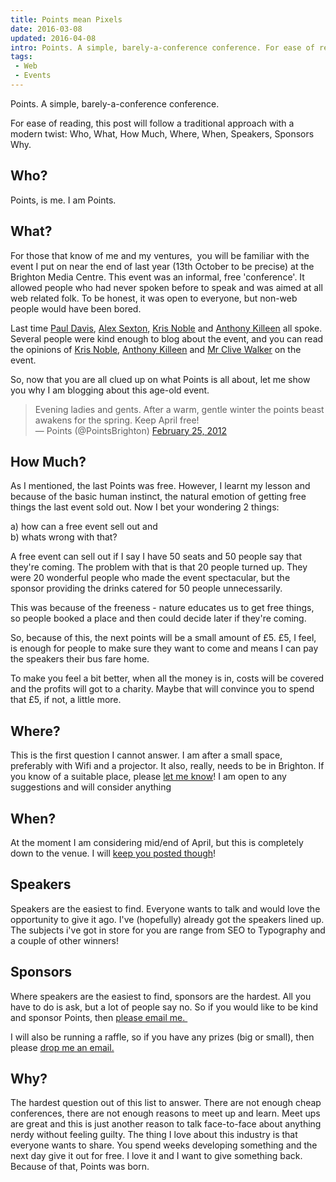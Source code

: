 ```yaml
---
title: Points mean Pixels
date: 2016-03-08
updated: 2016-04-08
intro: Points. A simple, barely-a-conference conference. For ease of reading, this post will follow a traditional approach with a modern twist&#58; Who, What, How Much, Where, When, Speakers, Sponsors Why. ...
tags:
 - Web
 - Events
---
```


<p>Points. A simple, barely-a-conference conference.</p>

<p>For ease of reading, this post will follow a traditional approach with a modern twist: Who, What, How Much, Where,&nbsp;When, Speakers, Sponsors Why.</p>



<h2>Who?</h2>



<p>Points, is me. I am Points.</p>



<h2>What?</h2>



<p>For those that know of me and my ventures, &nbsp;you will be familiar with the event I put on near the end of last year (13th October to be precise) at the Brighton Media Centre. This event was an informal, free 'conference'. It allowed people who had never spoken before to speak and was aimed at all web related folk. To be honest, it was open to everyone, but non-web people would have been bored.</p>



<p>Last time&nbsp;<a href="http://www.twitter.com/pauladamdavis" target="_blank">Paul Davis</a>,&nbsp;<a href="http://www.twitter.com/therulebook" target="_blank">Alex Sexton</a>,&nbsp;<a href="http://www.twitter.com/simianstudios" target="_blank">Kris Noble</a>&nbsp;and&nbsp;<a href="http://www.twitter.com/mrqwest" target="_blank">Anthony Killeen</a>&nbsp;all spoke. Several people were kind enough to blog about the event, and you can read the opinions of <a href="http://simianstudios.com/blog/post/points-brighton">Kris Noble</a>, <a href="http://mrqwest.co.uk/blog/181/points-brighton">Anthony Killeen</a>&nbsp;and <a href="http://www.cvwdesign.com/txp/article/463/an-evening-out-with-points-brighton">Mr Clive Walker</a>&nbsp;on the event.</p>



<p>So, now that you are all clued up on what Points is all about, let me show you why I am blogging about this age-old event.</p>



<blockquote class="twitter-tweet">Evening ladies and gents. After a warm, gentle winter the points beast awakens for the spring. Keep April free!<br>
&mdash; Points (@PointsBrighton) <a href="https://twitter.com/PointsBrighton/status/173491236215336960" data-datetime="2012-02-25T19:35:08+00:00">February 25, 2012</a><br></blockquote>





<script src="//platform.twitter.com/widgets.js" charset="utf-8"></script>









<h2>How Much?</h2>



<p>As I mentioned, the last Points was free. However, I learnt my lesson and because of the basic human instinct, the natural emotion of getting free things the last event sold out. Now I bet your wondering 2 things:</p>



<p>a) how can a free event sell out and<br>
b) whats wrong with that?</p>



<p>A free event can sell out if I say I have 50 seats and 50 people say that they're coming. The problem with that is that 20 people turned up. They were 20 wonderful people who made the event spectacular, but the sponsor providing the drinks catered for 50 people unnecessarily.</p>



<p>This was because of the freeness - nature educates us to get free things, so people booked a place and then could decide later if they're coming.</p>



<p>So, because of this, the next points will be a small amount of £5. £5, I feel, is enough for people to make sure they want to come and means I can pay the speakers their bus fare home.</p>



<p>To make you feel a bit better, when all the money is in, costs will be covered and the profits will got to a charity. Maybe that will convince you to spend that £5, if not, a little more.</p>



<h2>Where?</h2>



<p>This is the first question I cannot answer. I am after a small space, preferably with Wifi and a projector. It also, really, needs to be in Brighton. If you know of a suitable place, please <a href="/cdn-cgi/l/email-protection#274a4e4c425453554242535e67404a464e4b0944484a">let me know</a>! I am open to any suggestions and will consider anything</p>



<h2>When?</h2>



<p>At the moment I am considering mid/end of April, but this is completely down to the venue. I will <a href="http://www.twitter.com/pointsbrighton">keep you posted though</a>!</p>



<h2>Speakers</h2>



<p>Speakers are the easiest to find. Everyone wants to talk and would love the opportunity to give it ago. I've (hopefully) already got the speakers lined up. The subjects i've got in store for you are range from SEO to Typography and a couple of other winners!</p>



<h2>Sponsors</h2>



<p>Where speakers are the easiest to find, sponsors are the hardest. All you have to do is ask, but a lot of people say no. So if you would like to be kind and sponsor Points, then <a href="/cdn-cgi/l/email-protection#ec818587899f989e89899895ac8b818d8580c28f8381">please email me.&nbsp;</a></p>



<p>I will also be running a raffle, so if you have any prizes (big or small), then please <a href="/cdn-cgi/l/email-protection#5c313537392f282e393928251c3b313d3530723f3331">drop me an email.</a></p>



<h2>Why?</h2>



<p>The hardest question out of this list to answer. There are not enough cheap conferences, there are not enough reasons to meet up and learn. Meet ups are great and this is just another reason to talk face-to-face about anything nerdy without feeling guilty. The thing I love about this industry is that everyone wants to share. You spend weeks developing something and the next day give it out for free. I love it and I want to give something back. Because of that, Points was born.</p>